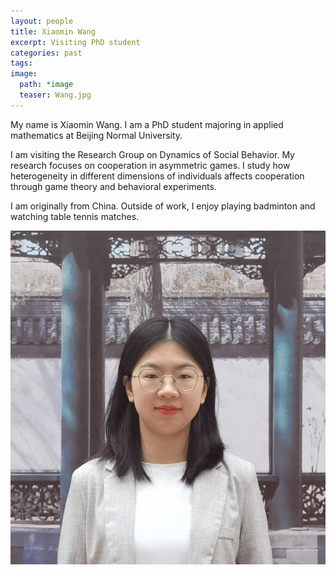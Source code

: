 ```yaml
---
layout: people
title: Xiaomin Wang
excerpt: Visiting PhD student
categories: past
tags:
image:
  path: *image
  teaser: Wang.jpg
---
```


My name is Xiaomin Wang. I am a PhD student majoring in applied mathematics at Beijing Normal University. 

I am visiting the Research Group on Dynamics of Social Behavior. My research focuses on cooperation in asymmetric games. I study how heterogeneity in different dimensions of individuals affects cooperation through game theory and behavioral experiments.

I am originally from China. Outside of work, I enjoy playing badminton and watching table tennis matches. 


<div id="socialMedia" style="text-align:center">
    <a href="mailto:xwang@evolbio.mpg.de" title="Email"><i style="font-size:24px" class="fa fa-envelope"></i></a>
    <a href="https://github.com/Xiaomin0318" title="GitHub"><i style="font-size:24px" class="fa fa-github"></i></a>
</div>

<img src="../../images/Wang.jpg" class="center">